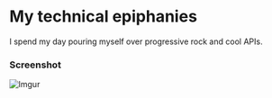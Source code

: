# My technical epiphanies

I spend my day pouring myself over progressive rock and cool APIs. 

### Screenshot

![Imgur](http://i.imgur.com/EepWSWa.png)


